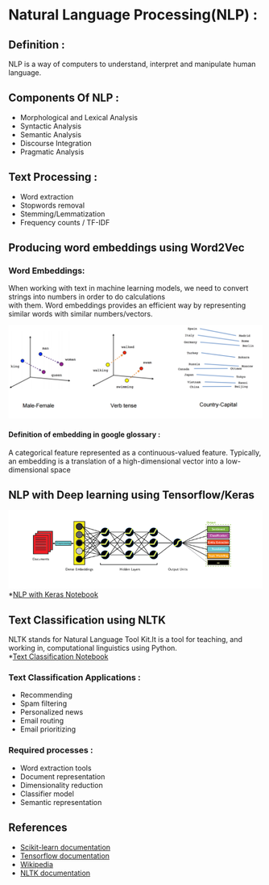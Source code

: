 # Natural Language Processing(NLP) :  
## Definition :  
NLP is a way of computers to understand, interpret and manipulate human language.  
## Components Of NLP :   
-   Morphological and Lexical Analysis
-   Syntactic Analysis
-   Semantic Analysis
-   Discourse Integration
-   Pragmatic Analysis  
## Text Processing :  
-   Word extraction  
-   Stopwords removal  
-   Stemming/Lemmatization  
-   Frequency counts / TF-IDF  
## Producing word embeddings using Word2Vec  
  ### Word Embeddings:  
  When working with text in machine learning models, we need to convert strings into numbers in order to do calculations  
  with them. Word embeddings provides an efficient way by representing similar words with similar numbers/vectors.  
    
  ![Word Embeddings](/images/word2vec.png)  
  #### Definition of embedding in google glossary :  
  A categorical feature represented as a continuous-valued feature. Typically, an embedding is a translation of a high-dimensional vector   into a low-dimensional space    
## NLP with Deep learning using Tensorflow/Keras  
 ![NLP with deep learning](/images/deeplearning.png)  
 *[NLP with Keras Notebook](/NLP_TF_Keras.ipynb)  
## Text Classification using NLTK  
NLTK stands for Natural Language Tool Kit.It is a tool for teaching, and working in, computational linguistics using Python.  
  *[Text Classification Notebook](/NLTK.ipynb)  
### Text Classification Applications :  
-   Recommending  
-   Spam filtering  
-   Personalized news  
-   Email routing  
-   Email prioritizing  
### Required processes :  
-   Word extraction tools  
-   Document representation  
-   Dimensionality reduction  
-   Classifier model  
-   Semantic representation  
## References  
 -  [Scikit-learn documentation](https://scikit-learn.org/stable/tutorial/text_analytics/working_with_text_data.html)  
 -  [Tensorflow documentation](https://www.tensorflow.org/tutorials/text/word_embeddings)  
 -  [Wikipedia](https://en.wikipedia.org/wiki/Natural_language_processing) 
 -  [NLTK documentation](https://www.nltk.org/) 
    
